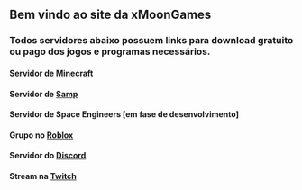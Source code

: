 ## Bem vindo ao site da xMoonGames

### Todos servidores abaixo possuem links para download gratuito ou pago dos jogos e programas necessários.

#### Servidor de [Minecraft](https://xmoongames.github.io/Minecraft)
#### Servidor de [Samp](https://xmoongames.github.io/Samp)
#### Servidor de Space Engineers [em fase de desenvolvimento]
#### Grupo no [Roblox](https://www.roblox.com/groups/7789085/xMoon-Games-Studio#!/about)
#### Servidor do [Discord](https://discord.com/invite/Ghcg7sT)
#### Stream na [Twitch](https://twitch.com/Rafa_VIII)
